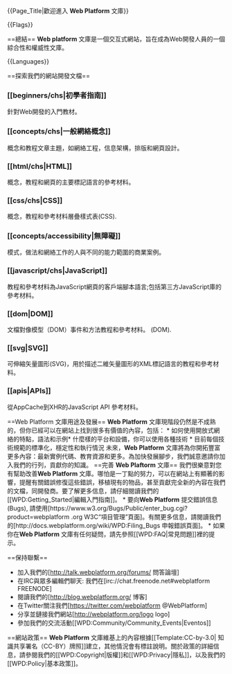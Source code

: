 {{Page_Title|歡迎進入 <b>Web Platform</b> 文庫}}

{{Flags}}

==總結==
<b>Web platform</b> 文庫是一個交互式網站，旨在成為Web開發人員的一個綜合性和權威性文庫。

{{Languages}}

==探索我們的網站開發文檔==
<div class="topic-container">
  <div class="long-topic">
      <div class="image icon-beginners"></div>
        <div class="inner">
    <h3>[[beginners/chs|初學者指南]]</h3>
        <p>針對Web開發的入門教材。 </p>
    </div>
    </div>
    <div class="long-topic">
      <div class="image icon-concept"></div>
        <div class="inner">
    <h3>[[concepts/chs|一般網絡概念]]</h3>
        <p>概念和教程文章主題，如網絡工程，信息架構，排版和網頁設計。 </p>
    </div>
    </div>
   <div class="long-topic">
      <div class="image icon-html"></div>
        <div class="inner">
    <h3>[[html/chs|HTML]]</h3>
        <p>概念，教程和網頁的主要標記語言的參考材料。 </p>
    </div>
    </div>
    <div class="long-topic">
      <div class="image icon-css"></div>
        <div class="inner">
    <h3>[[css/chs|CSS]]</h3>
        <p>概念，教程和參考材料層疊樣式表(<abbr>CSS</abbr>).</p>
    </div>
    </div>
    <div class="long-topic">
      <div class="image icon-accessibility"></div>
        <div class="inner">
    <h3>[[concepts/accessibility|無障礙]]</h3>
        <p>模式，做法和網絡工作的人與不同的能力範圍的商業案例。 </p>
    </div>
    </div>
    <div class="long-topic">
      <div class="image icon-js"></div>
        <div class="inner">
    <h3>[[javascript/chs|JavaScript]]</h3>
        <p>教程和參考材料為JavaScript網頁的客戶端腳本語言;包括第三方JavaScript庫的參考材料。 </p>
    </div>
    </div>
    <div class="long-topic">
      <div class="image icon-dom"></div>
        <div class="inner">
    <h3>[[dom|DOM]]</h3>
        <p>文檔對像模型（DOM）事件和方法教程和參考材料。 (<abbr>DOM</abbr>).</p>
    </div>
    </div>
  <div class="long-topic">
      <div class="image icon-svg"></div>
        <div class="inner">
    <h3>[[svg|SVG]]</h3>
        <p>可伸縮矢量圖形(<abbr>SVG</abbr>)，用於描述二維矢量圖形的<abbr>XML</abbr>標記語言的教程和參考材料。 </p>
    </div>
    </div>
  <div class="long-topic">
      <div class="image icon-api"></div>
        <div class="inner">
    <h3>[[apis|APIs]]</h3>
        <p>從AppCache到XHR的JavaScript <abbr>API</abbr> 參考材料。 </p>
    </div>
    </div></div><div class="clearfixboth"></div>
==Web Platform 文庫用途及發展==
<b>Web Platform</b> 文庫現階段仍然是不成熟的，但你已經​​可以在網站上找到很多有價值的內容，包括：
* 如何使用開放式網絡的特點，語法和示例* 什麼樣的平台和設備，你可以使用各種技術
* 目前每個技術規範的標準化，穩定性和執行情況
未來，<b>Web Platform</b> 文庫將為你開拓豐富更多內容：最新實例代碼、教育資源和更多。為加快發展腳步，我們誠意邀請你加入我們的行列，貢獻你的知識。
==完善 <b>Web Plaftorm</b> 文庫==
我們很樂意對您有幫助改善<b>Web Platform</b> 文庫。哪怕是一丁點的努力，可以在網站上有顯著的影響，提醒有關錯誤修復這些錯誤，移植現有的物品，甚至貢獻完全新的內容在我們的文檔，同開發商。要了解更多信息，請仔細閱讀我們的[[WPD:Getting_Started|編輯入門指南]]。
* 要向<b>Web Platform</b> 提交錯誤信息 (<abbr>Bugs</abbr>), 請使用[https://www.w3.org/Bugs/Public/enter_bug.cgi?product=webplatform .org W3C“項目管理”頁面]。有關更多信息，請閱讀我們的[http://docs.webplatform.org/wiki/WPD:Filing_Bugs 申報錯誤頁面]。
* 如果你在​​<b>Web Platform</b> 文庫有任何疑問，請先參照[[WPD:FAQ|常見問題]]裡的提示。

==保持聯繫==

* 加入我們的[http://talk.webplatform.org/forums/ 問答論壇]
* 在<abbr>IRC</abbr>與眾多編輯們聊天: 我們在[irc://chat.freenode.net#webplatform FREENODE]
* 閱讀我們的[http://blog.webplatform.org/ 博客]
* 在Twitter關注我們[https://twitter.com/webplatform @WebPlatform]
* 分享並鏈接我們網站[http://webplatform.org/logo logo]
* 參加我們的交流活動[[WPD:Community/Community_Events|Eventos]]

==網站政策==
<b>Web Platform</b> 文庫維基上的內容根據[[Template:CC-by-3.0| 知識共享署名（CC-BY）牌照]]建立，其他情況會有標註說明。關於政策的詳細信息，請參閱我們的[[WPD:Copyright|版權]]和[[WPD:Privacy|隱私]]，以及我們的[[WPD:Policy|基本政策]]。